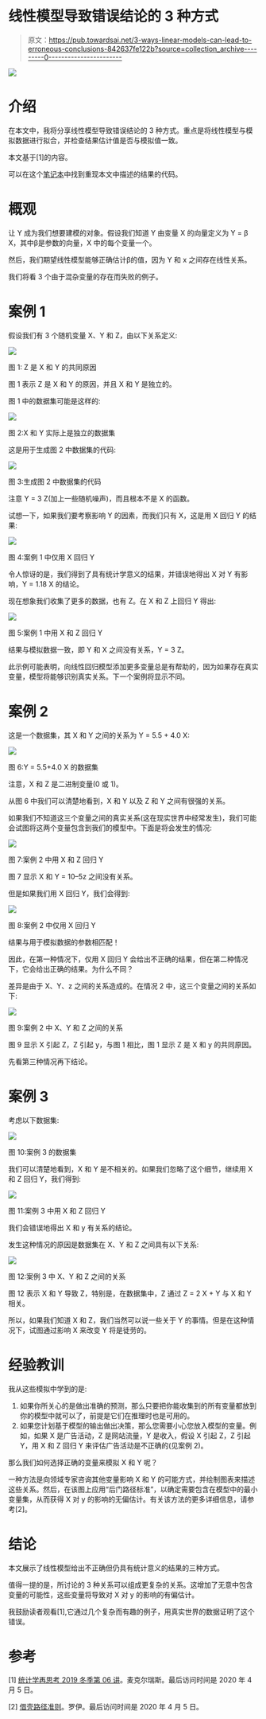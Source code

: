 # 线性模型导致错误结论的 3 种方式

> 原文：<https://pub.towardsai.net/3-ways-linear-models-can-lead-to-erroneous-conclusions-842637fe122b?source=collection_archive---------0----------------------->

![](img/6e5614b69bef9eaa322af2d203e0be51.png)

# 介绍

在本文中，我将分享线性模型导致错误结论的 3 种方式。重点是将线性模型与模拟数据进行拟合，并检查结果估计值是否与模拟值一致。

本文基于[1]的内容。

可以在这个[笔记本](https://github.com/hsm207/statrethinking-julia/blob/master/book/05_Multivariate_Linear_Models/confounding_variables.ipynb)中找到重现本文中描述的结果的代码。

# 概观

让 Y 成为我们想要建模的对象。假设我们知道 Y 由变量 X 的向量定义为 Y = β X，其中β是参数的向量，X 中的每个变量一个。

然后，我们期望线性模型能够正确估计β的值，因为 Y 和 x 之间存在线性关系。

我们将看 3 个由于混杂变量的存在而失败的例子。

# 案例 1

假设我们有 3 个随机变量 X、Y 和 Z，由以下关系定义:

![](img/b05a67a5b71473c2502756aed31409b7.png)

图 1: Z 是 X 和 Y 的共同原因

图 1 表示 Z 是 X 和 Y 的原因，并且 X 和 Y 是独立的。

图 1 中的数据集可能是这样的:

![](img/9b474b78c2c90953785eea0ac87f388a.png)

图 2:X 和 Y 实际上是独立的数据集

这是用于生成图 2 中数据集的代码:

![](img/9b43d2dda7811308440608056738dd85.png)

图 3:生成图 2 中数据集的代码

注意 Y = 3 Z(加上一些随机噪声)，而且根本不是 X 的函数。

试想一下，如果我们要考察影响 Y 的因素，而我们只有 X，这是用 X 回归 Y 的结果:

![](img/06e06004cb52638f18f8dae4b3c3dfce.png)

图 4:案例 1 中仅用 X 回归 Y

令人惊讶的是，我们得到了具有统计学意义的结果，并错误地得出 X 对 Y 有影响，Y = 1.18 X 的结论。

现在想象我们收集了更多的数据，也有 Z。在 X 和 Z 上回归 Y 得出:

![](img/f0d3a5abd599037c2becb8e0eacc9793.png)

图 5:案例 1 中用 X 和 Z 回归 Y

结果与模拟数据一致，即 Y 和 X 之间没有关系，Y = 3 Z。

此示例可能表明，向线性回归模型添加更多变量总是有帮助的，因为如果存在真实变量，模型将能够识别真实关系。下一个案例将显示不同。

# 案例 2

这是一个数据集，其 X 和 Y 之间的关系为 Y = 5.5 + 4.0 X:

![](img/df341b5b8081d0074b987f8ba8764871.png)

图 6:Y = 5.5+4.0 X 的数据集

注意，X 和 Z 是二进制变量(0 或 1)。

从图 6 中我们可以清楚地看到，X 和 Y 以及 Z 和 Y 之间有很强的关系。

如果我们不知道这三个变量之间的真实关系(这在现实世界中经常发生)，我们可能会试图将这两个变量包含到我们的模型中。下面是将会发生的情况:

![](img/64549b8b41227eec1fe146da3ab65187.png)

图 7:案例 2 中用 X 和 Z 回归 Y

图 7 显示 X 和 Y = 10–5z 之间没有关系。

但是如果我们用 X 回归 Y，我们会得到:

![](img/350c3a7316a71d270e28752c6a4a6b57.png)

图 8:案例 2 中仅用 X 回归 Y

结果与用于模拟数据的参数相匹配！

因此，在第一种情况下，仅用 X 回归 Y 会给出不正确的结果，但在第二种情况下，它会给出正确的结果。为什么不同？

差异是由于 X、Y、z 之间的关系造成的。在情况 2 中，这三个变量之间的关系如下:

![](img/948b202a8177edfdc9ab7a573d372b94.png)

图 9:案例 2 中 X、Y 和 Z 之间的关系

图 9 显示 X 引起 Z，Z 引起 y，与图 1 相比，图 1 显示 Z 是 X 和 y 的共同原因。

先看第三种情况再下结论。

# 案例 3

考虑以下数据集:

![](img/2fc58b2df02267b58f19325dec37b38f.png)

图 10:案例 3 的数据集

我们可以清楚地看到，X 和 Y 是不相关的。如果我们忽略了这个细节，继续用 X 和 Z 回归 Y，我们得到:

![](img/699d9e95bbabffadf066050eb7f10722.png)

图 11:案例 3 中用 X 和 Z 回归 Y

我们会错误地得出 X 和 y 有关系的结论。

发生这种情况的原因是数据集在 X、Y 和 Z 之间具有以下关系:

![](img/833af5d561f1be6de1f7bc304729feb6.png)

图 12:案例 3 中 X、Y 和 Z 之间的关系

图 12 表示 X 和 Y 导致 Z，特别是，在数据集中，Z 通过 Z = 2 X + Y 与 X 和 Y 相关。

所以，如果我们知道 X 和 Z，我们当然可以说一些关于 Y 的事情。但是在这种情况下，试图通过影响 X 来改变 Y 将是徒劳的。

# 经验教训

我从这些模拟中学到的是:

1.  如果你所关心的是做出准确的预测，那么只要把你能收集到的所有变量都放到你的模型中就可以了，前提是它们在推理时也是可用的。
2.  如果您计划基于模型的输出做出决策，那么您需要小心您放入模型的变量。例如，如果 X 是广告活动，Z 是网站流量，Y 是收入，假设 X 引起 Z，Z 引起 Y，用 X 和 Z 回归 Y 来评估广告活动是不正确的(见案例 2)。

那么我们如何选择正确的变量来模拟 X 和 Y 呢？

一种方法是向领域专家咨询其他变量影响 X 和 Y 的可能方式，并绘制图表来描述这些关系。然后，在该图上应用“后门路径标准”，以确定需要包含在模型中的最小变量集，从而获得 X 对 y 的影响的无偏估计。有关该方法的更多详细信息，请参考[2]。

# 结论

本文展示了线性模型给出不正确但仍具有统计意义的结果的三种方式。

值得一提的是，所讨论的 3 种关系可以组成更复杂的关系。这增加了无意中包含变量的可能性，这些变量将导致对 X 对 y 的影响的有偏估计。

我鼓励读者观看[1],它通过几个复杂而有趣的例子，用真实世界的数据证明了这个错误。

# 参考

[1] [统计学再思考 2019 冬季第 06 讲](https://www.youtube.com/watch?v=l_7yIUqWBmE&list=PLDcUM9US4XdNM4Edgs7weiyIguLSToZRI&index=6)。麦克尔瑞斯。最后访问时间是 2020 年 4 月 5 日。

[2] [借壳路径准则](https://www.coursera.org/learn/crash-course-in-causality/lecture/Af3e6/backdoor-path-criterion)。罗伊。最后访问时间是 2020 年 4 月 5 日。